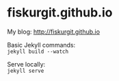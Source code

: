 # fiskurgit.github.io

My blog: http://fiskurgit.github.io

Basic Jekyll commands:   
```jekyll build --watch```  

Serve locally:  
```jekyll serve```
